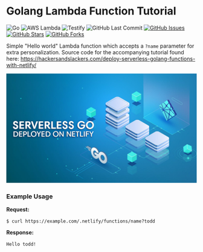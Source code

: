 # Golang Lambda Function Tutorial

![Go](https://img.shields.io/badge/Go-1.14-blue.svg?logo=go&longCache=true&logoColor=white&colorB=88C0D0&style=flat-square&colorA=4c566a)
![AWS Lambda](https://img.shields.io/badge/AWS--Lambda-1.17.0-blue.svg?logo=go&longCache=true&logoColor=white&colorB=88C0D0&style=flat-square&colorA=4c566a)
![Testify](https://img.shields.io/badge/Testify-1.4.0-blue.svg?logo=go&longCache=true&logoColor=white&colorB=88C0D0&style=flat-square&colorA=4c566a)
![GitHub Last Commit](https://img.shields.io/github/last-commit/google/skia.svg?style=flat-square&colorA=4c566a&colorB=a3be8c&logo=GitHub)
[![GitHub Issues](https://img.shields.io/github/issues/hackersandslackers/netlify-golang-function-tutorial.svg?style=flat-square&colorA=4c566a&colorB=ebcb8b&logo=GitHub)](https://github.com/hackersandslackers/lambda-metadata-scraper/issues)
[![GitHub Stars](https://img.shields.io/github/stars/hackersandslackers/netlify-golang-function-tutorial.svg?style=flat-square&colorB=ebcb8b&colorA=4c566a&logo=GitHub)](https://github.com/hackersandslackers/lambda-metadata-scraper/stargazers)
[![GitHub Forks](https://img.shields.io/github/forks/hackersandslackers/netlify-golang-function-tutorial.svg?style=flat-square&colorA=4c566a&colorB=ebcb8b&logo=GitHub)](https://github.com/hackersandslackers/lambda-metadata-scraper/network)

Simple "Hello world" Lambda function which accepts a `?name` parameter for extra personalization. Source code for the accompanying tutorial found here: https://hackersandslackers.com/deploy-serverless-golang-functions-with-netlify/

![Netlify Function Tutorial](./.github/netlify-lambda-go@2x.jpg)

### Example Usage

**Request:**
```shell
$ curl https://example.com/.netlify/functions/name?todd
```

**Response:**
```shell
Hello todd!
```
